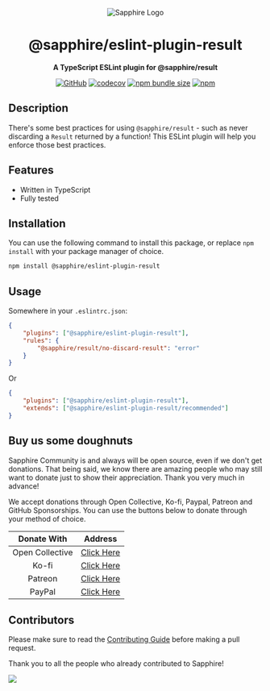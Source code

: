<div align="center">

![Sapphire Logo](https://cdn.skyra.pw/gh-assets/sapphire-banner.png)

# @sapphire/eslint-plugin-result

**A TypeScript ESLint plugin for @sapphire/result**

[![GitHub](https://img.shields.io/github/license/sapphiredev/utilities)](https://github.com/sapphiredev/utilities/blob/main/LICENSE.md)
[![codecov](https://codecov.io/gh/sapphiredev/utilities/branch/main/graph/badge.svg?token=OEGIV6RFDO)](https://codecov.io/gh/sapphiredev/utilities)
[![npm bundle size](https://img.shields.io/bundlephobia/min/@sapphire/eslint-plugin-result?logo=webpack&style=flat-square)](https://bundlephobia.com/eslint-plugin-result?p=@sapphire/eslint-plugin-result)
[![npm](https://img.shields.io/npm/v/@sapphire/eslint-plugin-result?color=crimson&logo=npm&style=flat-square)](https://www.npmjs.com/package/@sapphire/eslint-plugin-result)

</div>

## Description

There's some best practices for using `@sapphire/result` - such as never discarding a `Result` returned by a function! This ESLint plugin will help you enforce those best practices.

## Features

-   Written in TypeScript
-   Fully tested

## Installation

You can use the following command to install this package, or replace `npm install` with your package manager of choice.

```sh
npm install @sapphire/eslint-plugin-result
```

## Usage

Somewhere in your `.eslintrc.json`:

```json
{
	"plugins": ["@sapphire/eslint-plugin-result"],
	"rules": {
		"@sapphire/result/no-discard-result": "error"
	}
}
```

Or

```json
{
	"plugins": ["@sapphire/eslint-plugin-result"],
	"extends": ["@sapphire/eslint-plugin-result/recommended"]
}
```

## Buy us some doughnuts

Sapphire Community is and always will be open source, even if we don't get donations. That being said, we know there are amazing people who may still want to donate just to show their appreciation. Thank you very much in advance!

We accept donations through Open Collective, Ko-fi, Paypal, Patreon and GitHub Sponsorships. You can use the buttons below to donate through your method of choice.

|   Donate With   |                       Address                       |
| :-------------: | :-------------------------------------------------: |
| Open Collective | [Click Here](https://sapphirejs.dev/opencollective) |
|      Ko-fi      |      [Click Here](https://sapphirejs.dev/kofi)      |
|     Patreon     |    [Click Here](https://sapphirejs.dev/patreon)     |
|     PayPal      |     [Click Here](https://sapphirejs.dev/paypal)     |

## Contributors

Please make sure to read the [Contributing Guide][contributing] before making a pull request.

Thank you to all the people who already contributed to Sapphire!

<a href="https://github.com/sapphiredev/utilities/graphs/contributors">
  <img src="https://contrib.rocks/image?repo=sapphiredev/utilities" />
</a>

[contributing]: https://github.com/sapphiredev/.github/blob/main/.github/CONTRIBUTING.md
